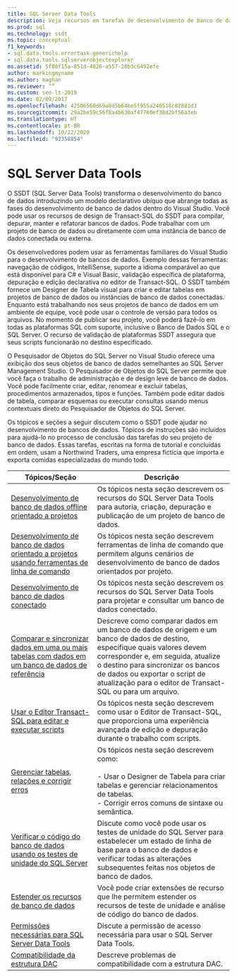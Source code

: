 ```yaml
---
title: SQL Server Data Tools
description: Veja recursos em tarefas de desenvolvimento de banco de dados que você pode realizar com o SQL Server Data Tools, como a criação de tabelas e a criação de extensões de recurso.
ms.prod: sql
ms.technology: ssdt
ms.topic: conceptual
f1_keywords:
- sql.data.tools.errortask.generichelp
- sql.data.tools.sqlserverobjectexplorer
ms.assetid: 5f08f15a-851d-4026-a557-28b3c6492efe
author: markingmyname
ms.author: maghan
ms.reviewer: “”
ms.custom: seo-lt-2019
ms.date: 02/09/2017
ms.openlocfilehash: 42506560d69a8d5b64be5f955a240518c82881d3
ms.sourcegitcommit: 29a2be59c56f8a4b630af47760ef38d2bf56a3eb
ms.translationtype: HT
ms.contentlocale: pt-BR
ms.lasthandoff: 10/22/2020
ms.locfileid: "92358854"
---
```

# <a name="sql-server-data-tools"></a>SQL Server Data Tools

O SSDT (SQL Server Data Tools) transforma o desenvolvimento do banco de dados introduzindo um modelo declarativo ubíquo que abrange todas as fases do desenvolvimento de banco de dados dentro do Visual Studio. Você pode usar os recursos de design de Transact\-SQL do SSDT para compilar, depurar, manter e refatorar bancos de dados. Pode trabalhar com um projeto de banco de dados ou diretamente com uma instância de banco de dados conectada ou externa.  
  
Os desenvolvedores podem usar as ferramentas familiares do Visual Studio para o desenvolvimento de bancos de dados. Exemplo dessas ferramentas: navegação de códigos, IntelliSense, suporte a idioma comparável ao que está disponível para C# e Visual Basic, validação específica de plataforma, depuração e edição declarativa no editor de Transact\-SQL. O SSDT também fornece um Designer de Tabela visual para criar e editar tabelas em projetos de banco de dados ou instâncias de banco de dados conectadas. Enquanto está trabalhando nos seus projetos de banco de dados em um ambiente de equipe, você pode usar o controle de versão para todos os arquivos. No momento de publicar seu projeto, você poderá fazê-lo em todas as plataformas SQL com suporte, inclusive o Banco de Dados SQL e o SQL Server. O recurso de validação de plataformas SSDT assegura que seus scripts funcionarão no destino especificado.  
  
O Pesquisador de Objetos do SQL Server no Visual Studio oferece uma exibição dos seus objetos de banco de dados semelhantes ao SQL Server Management Studio. O Pesquisador de Objetos do SQL Server permite que você faça o trabalho de administração e de design leve de banco de dados. Você pode facilmente criar, editar, renomear e excluir tabelas, procedimentos armazenados, tipos e funções. Também pode editar dados de tabela, comparar esquemas ou executar consultas usando menus contextuais direto do Pesquisador de Objetos do SQL Server.  
  
Os tópicos e seções a seguir discutem como o SSDT pode ajudar no desenvolvimento de bancos de dados. Tópicos de instruções são incluídos para ajudá-lo no processo de conclusão das tarefas do seu projeto de banco de dados. Essas tarefas, escritas na forma de tutorial e concluídas em ordem, usam a Northwind Traders, uma empresa fictícia que importa e exporta comidas especializadas do mundo todo.  
  
|Tópicos/Seção|Descrição|  
|-------------------|---------------|  
|[Desenvolvimento de banco de dados offline orientado a projetos](../ssdt/project-oriented-offline-database-development.md)|Os tópicos nesta seção descrevem os recursos do SQL Server Data Tools para autoria, criação, depuração e publicação de um projeto de banco de dados.|  
|[Desenvolvimento de banco de dados orientado a projetos usando ferramentas de linha de comando](../ssdt/project-oriented-database-development-using-command-line-tools.md)|Os tópicos nesta seção descrevem ferramentas de linha de comando que permitem alguns cenários de desenvolvimento de banco de dados orientados por projeto.|  
|[Desenvolvimento de banco de dados conectado](../ssdt/connected-database-development.md)|Os tópicos nesta seção descrevem os recursos do SQL Server Data Tools para projetar e consultar um banco de dados conectado.|  
|[Comparar e sincronizar dados em uma ou mais tabelas com dados em um banco de dados de referência](../ssdt/compare-and-synchronize-data-in-tables-with-data-in-reference-database.md)|Descreve como comparar dados em um banco de dados de origem e um banco de dados de destino, especifique quais valores devem corresponder e, em seguida, atualize o destino para sincronizar os bancos de dados ou exportar o script de atualização para o editor de Transact\-SQL ou para um arquivo.|  
|[Usar o Editor Transact-SQL para editar e executar scripts](../ssdt/use-transact-sql-editor-to-edit-and-execute-scripts.md)|Os tópicos nesta seção descrevem como usar o Editor de Transact\-SQL, que proporciona uma experiência avançada de edição e depuração durante o trabalho com scripts.|  
|[Gerenciar tabelas, relações e corrigir erros](../ssdt/manage-tables-relationships-and-fix-errors.md)|Os tópicos nesta seção descrevem como:<br /><br />-   Usar o Designer de Tabela para criar tabelas e gerenciar relacionamentos de tabelas.<br />-   Corrigir erros comuns de sintaxe ou semântica.|  
|[Verificar o código do banco de dados usando os testes de unidade do SQL Server](../ssdt/verifying-database-code-by-using-sql-server-unit-tests.md)|Discute como você pode usar os testes de unidade do SQL Server para estabelecer um estado de linha de base para o banco de dados e verificar todas as alterações subsequentes feitas nos objetos de banco de dados.|  
|[Estender os recursos de banco de dados](../ssdt/extending-the-database-features.md)|Você pode criar extensões de recurso que lhe permitem estender os recursos de teste de unidade e análise de código do banco de dados.|  
|[Permissões necessárias para SQL Server Data Tools](../ssdt/required-permissions-for-sql-server-data-tools.md)|Discute a permissão de acesso necessária para usar o SQL Server Data Tools.|  
|[Compatibilidade da estrutura DAC](../ssdt/dac-framework-compatibility.md)|Descreve problemas de compatibilidade com a estrutura DAC.|  
  

  
